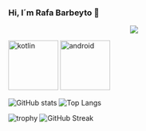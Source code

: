 ### Hi, I´m Rafa Barbeyto 👋

<p align="center">
  <a href="https://github.com/CodeWhiteWeb/CodeWhiteWeb"><img src="https://readme-typing-svg.herokuapp.com?color=%2336BCF7&center=true&vCenter=true&lines=Hi+%2C+welcome+to+my+Github+page;I+am+Rafa+Barbeyto;I+am+a+movile+developer"></a>
</p>

[<img src="https://cdn.iconscout.com/icon/free/png-256/kotlin-283155.png" alt="kotlin" width="100">](https://kotlinlang.org/docs/home.html)
[<img src="https://cdn.iconscout.com/icon/free/png-256/android-3521272-2944776.png" alt="android" width="100">](https://developer.android.com/reference)

![GitHub stats](https://github-readme-stats.vercel.app/api?username=rafabarbeytodev&theme=gotham&show_icons=true&count_private=true&hide_title=true&hide_border=true)
![Top Langs](https://github-readme-stats.vercel.app/api/top-langs/?username=rafabarbeytodev&layout=default&theme=gotham&hide=html&hide_border=true&card_width=330)

![trophy](https://github-profile-trophy.vercel.app/?username=rafabarbeytodev&theme=onestar&no-frame=true&column=3&row=2)
![GitHub Streak](http://github-readme-streak-stats.herokuapp.com?user=rafabarbeytodev&theme=gotham&hide_border=true&date_format=M%20j%5B%2C%20Y%5D)

